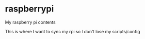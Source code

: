 # raspberrypi
My raspberry pi contents

This is where I want to sync my rpi so I don't lose my scripts/config

